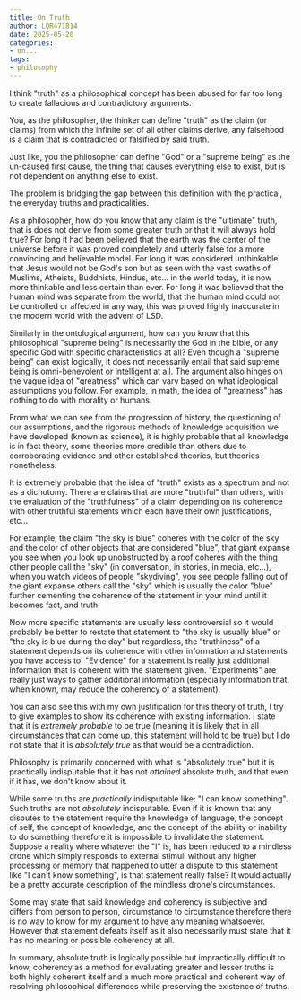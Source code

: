```yaml
---
title: On Truth
author: LQR471814
date: 2025-05-20
categories:
- on...
tags:
- philosophy
---
```


I think "truth" as a philosophical concept has been abused for far
too long to create fallacious and contradictory arguments.

You, as the philosopher, the thinker can define "truth" as the
claim (or claims) from which the infinite set of all other claims
derive, any falsehood is a claim that is contradicted or falsified
by said truth.

Just like, you the philosopher can define "God" or a "supreme
being" as the un-caused first cause, the thing that causes
everything else to exist, but is not dependent on anything else to
exist.

The problem is bridging the gap between this definition with the
practical, the everyday truths and practicalities.

As a philosopher, how do you know that any claim is the "ultimate"
truth, that is does not derive from some greater truth or that it
will always hold true? For long it had been believed that the
earth was the center of the universe before it was proved
completely and utterly false for a more convincing and believable
model. For long it was considered unthinkable that Jesus would not
be God's son but as seen with the vast swaths of Muslims,
Atheists, Buddhists, Hindus, etc... in the world today, it is now
more thinkable and less certain than ever. For long it was
believed that the human mind was separate from the world, that the
human mind could not be controlled or affected in any way, this
was proved highly inaccurate in the modern world with the advent
of LSD.

Similarly in the ontological argument, how can you know that this
philosophical "supreme being" is necessarily the God in the bible,
or any specific God with specific characteristics at all? Even
though a "supreme being" can exist logically, it does not
necessarily entail that said supreme being is omni-benevolent or
intelligent at all. The argument also hinges on the vague idea of
"greatness" which can vary based on what ideological assumptions
you follow. For example, in math, the idea of "greatness" has
nothing to do with morality or humans.

From what we can see from the progression of history, the
questioning of our assumptions, and the rigorous methods of
knowledge acquisition we have developed (known as science), it is
highly probable that all knowledge is in fact theory, some
theories more credible than others due to corroborating evidence
and other established theories, but theories nonetheless.

It is extremely probable that the idea of "truth" exists as a
spectrum and not as a dichotomy. There are claims that are more
"truthful" than others, with the evaluation of the "truthfulness"
of a claim depending on its coherence with other truthful
statements which each have their own justifications, etc...

For example, the claim "the sky is blue" coheres with the color of
the sky and the color of other objects that are considered "blue",
that giant expanse you see when you look up unobstructed by a roof
coheres with the thing other people call the "sky" (in
conversation, in stories, in media, etc...), when you watch videos
of people "skydiving", you see people falling out of the giant
expanse others call the "sky" which is usually the color "blue"
further cementing the coherence of the statement in your mind
until it becomes fact, and truth.

Now more specific statements are usually less controversial so it
would probably be better to restate that statement to "the sky is
usually blue" or "the sky is blue during the day" but regardless,
the "truthiness" of a statement depends on its coherence with
other information and statements you have access to. "Evidence"
for a statement is really just additional information that is
   coherent with the statement given. "Experiments" are really
   just ways to gather additional information (especially
   information that, when known, may reduce the coherency of a
   statement).

You can also see this with my own justification for this theory of
truth, I try to give examples to show its coherence with existing
information. I state that it is *extremely probable* to be true
(meaning it is likely that in all circumstances that can come up,
this statement will hold to be true) but I do not state that it is
*absolutely true* as that would be a contradiction.

Philosophy is primarily concerned with what is "absolutely true"
but it is practically indisputable that it has not *attained*
absolute truth, and that even if it has, we don't know about it.

While some truths are *practically* indisputable like: "I can know
something". Such truths are not *absolutely* indisputable. Even if
it is known that any disputes to the statement require the
knowledge of language, the concept of self, the concept of
knowledge, and the concept of the ability or inability to do
something therefore it is impossible to invalidate the statement.
Suppose a reality where whatever the "I" is, has been reduced to a
mindless drone which simply responds to external stimuli without
any higher processing or memory that happened to utter a dispute
to this statement like "I can't know something", is that statement
really false? It would actually be a pretty accurate description
of the mindless drone's circumstances.

Some may state that said knowledge and coherency is subjective and
differs from person to person, circumstance to circumstance
therefore there is no way to know for my argument to have any
meaning whatsoever. However that statement defeats itself as it
also necessarily must state that it has no meaning or possible
coherency at all.

In summary, absolute truth is logically possible but impractically
difficult to know, coherency as a method for evaluating greater
and lesser truths is both highly coherent itself and a much more
practical and coherent way of resolving philosophical differences
while preserving the existence of truths.
